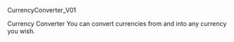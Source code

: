 
CurrencyConverter_V01

Currency Converter You can convert currencies from and into any currency you wish.
